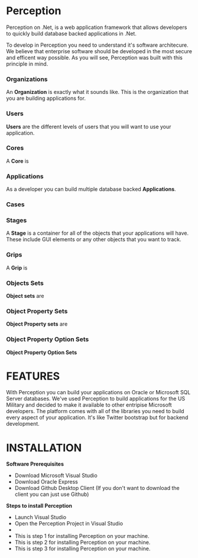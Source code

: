 Perception
==========

Perception on .Net, is a web application framework that allows developers to quickly build database backed applications in .Net. 

To develop in Perception you need to understand it's software architecure. We believe that enterprise software should be developed in the most secure and efficent way possible. As you will see, Perception was built with this principle in mind. 

<h3>Organizations</h3>
An <strong>Organization</strong> is exactly what it sounds like. This is the organization that you are building applications for. 
<h3>Users</h3>
<strong>Users</strong> are the different levels of users that you will want to use your application.
<h3>Cores</h3>
A <strong>Core</strong> is 
<h3>Applications</h3>
As a developer you can build multiple database backed <strong>Applications</strong>.
<h3>Cases</h3>
<h3>Stages</h3>
A <strong>Stage</strong> is a container for all of the objects that your applications will have. These include GUI elements or any other objects that you want to track.
<h3>Grips</h3>
A <strong>Grip</strong> is
<h3>Objects Sets</h3>
<strong>Object sets</strong> are
<h3>Object Property Sets</h3>
<strong>Object Property sets</strong> are
<h3>Object Property Option Sets</h3>
<strong>Object Property Option Sets</strong> 

<h1>FEATURES</h1>

With Perception you can build your applications on Oracle or Microsoft SQL Server databases. We've used Perception to build applications for the US Military and decided to make it available to other entripise Microsoft developers. The platform comes with all of the libraries you need to build every aspect of your application. It's like Twitter bootstrap but for backend development.


<h1>INSTALLATION</h1>

<b>Software Prerequisites</b> <br/>
<ul>
<li>Download Microsoft Visual Studio</li>
<li>Download Oracle Express</li>
<li>Download Github Desktop Client (If you don't want to download the client you can just use Github)</li>
</ul>

<strong>Steps to install Perception</strong>
<ul>
<li>Launch Visual Studio</li>
<li>Open the Perception Project in Visual Studio</li>
<li></li>
<li>This is step 1 for installing Perception on your machine.</li>
<li>This is step 2 for installing Perception on your machine.</li>
<li>This is step 3 for installing Perception on your machine.</li>
</ul>
